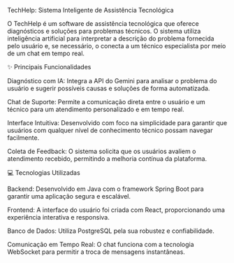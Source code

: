 TechHelp: Sistema Inteligente de Assistência Tecnológica

O TechHelp é um software de assistência tecnológica que oferece diagnósticos e soluções para problemas técnicos. O sistema utiliza inteligência artificial para interpretar a descrição do problema fornecida pelo usuário e, se necessário, o conecta a um técnico especialista por meio de um chat em tempo real.




✨ Principais Funcionalidades

Diagnóstico com IA: Integra a API do Gemini para analisar o problema do usuário e sugerir possíveis causas e soluções de forma automatizada.


Chat de Suporte: Permite a comunicação direta entre o usuário e um técnico para um atendimento personalizado e em tempo real.



Interface Intuitiva: Desenvolvido com foco na simplicidade para garantir que usuários com qualquer nível de conhecimento técnico possam navegar facilmente.





Coleta de Feedback: O sistema solicita que os usuários avaliem o atendimento recebido, permitindo a melhoria contínua da plataforma.



💻 Tecnologias Utilizadas

Backend: Desenvolvido em Java com o framework Spring Boot para garantir uma aplicação segura e escalável.


Frontend: A interface do usuário foi criada com React, proporcionando uma experiência interativa e responsiva.



Banco de Dados: Utiliza PostgreSQL pela sua robustez e confiabilidade.


Comunicação em Tempo Real: O chat funciona com a tecnologia WebSocket para permitir a troca de mensagens instantâneas.
